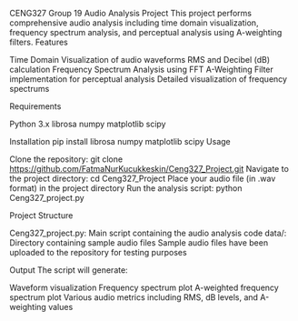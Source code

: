 CENG327 Group 19
Audio Analysis Project
This project performs comprehensive audio analysis including time domain visualization, frequency spectrum analysis, and perceptual analysis using A-weighting filters.
Features

Time Domain Visualization of audio waveforms
RMS and Decibel (dB) calculation
Frequency Spectrum Analysis using FFT
A-Weighting Filter implementation for perceptual analysis
Detailed visualization of frequency spectrums

Requirements

Python 3.x
librosa
numpy
matplotlib
scipy

Installation
pip install librosa numpy matplotlib scipy
Usage

Clone the repository:
git clone https://github.com/FatmaNurKucukkeskin/Ceng327_Project.git
Navigate to the project directory:
cd Ceng327_Project
Place your audio file (in .wav format) in the project directory
Run the analysis script:
python Ceng327_project.py

Project Structure

Ceng327_project.py: Main script containing the audio analysis code
data/: Directory containing sample audio files
Sample audio files have been uploaded to the repository for testing purposes

Output
The script will generate:

Waveform visualization
Frequency spectrum plot
A-weighted frequency spectrum plot
Various audio metrics including RMS, dB levels, and A-weighting values
